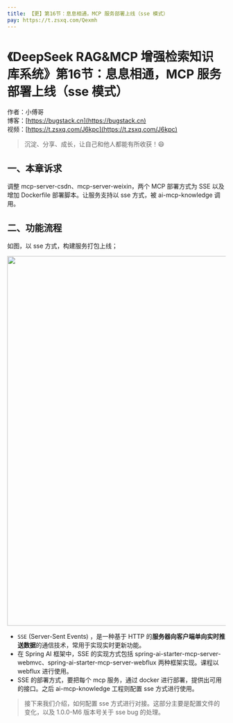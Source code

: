 ```yaml
---
title: 【更】第16节：息息相通，MCP 服务部署上线（sse 模式）
pay: https://t.zsxq.com/Qexmh
---
```


# 《DeepSeek RAG&MCP 增强检索知识库系统》第16节：息息相通，MCP 服务部署上线（sse 模式）

作者：小傅哥
<br/>博客：[https://bugstack.cn](https://bugstack.cn)
<br/>视频：[https://t.zsxq.com/J6kpc](https://t.zsxq.com/J6kpc)

> 沉淀、分享、成长，让自己和他人都能有所收获！😄

## 一、本章诉求

调整 mcp-server-csdn、mcp-server-weixin，两个 MCP 部署方式为 SSE 以及增加 Dockerfile 部署脚本。让服务支持以 sse 方式，被 ai-mcp-knowledge 调用。

## 二、功能流程

如图，以 sse 方式，构建服务打包上线；

<div align="center">
    <img src="https://bugstack.cn/images/article/project/ai-rag-knowledge/ai-rag-knowledge-16-01.png" width="850px">
</div>

- `SSE` (Server-Sent Events) ，是一种基于 HTTP 的**服务器向客户端单向实时推送数据**的通信技术，常用于实现实时更新功能。
- 在 Spring AI 框架中，SSE 的实现方式包括 spring-ai-starter-mcp-server-webmvc、spring-ai-starter-mcp-server-webflux 两种框架实现。课程以 webflux 进行使用。
- SSE 的部署方式，要把每个 mcp 服务，通过 docker 进行部署，提供出可用的接口。之后 ai-mcp-knowledge 工程则配置 sse 方式进行使用。

> 接下来我们介绍，如何配置 sse 方式进行对接。这部分主要是配置文件的变化，以及 1.0.0-M6 版本号关于 sse bug 的处理。


